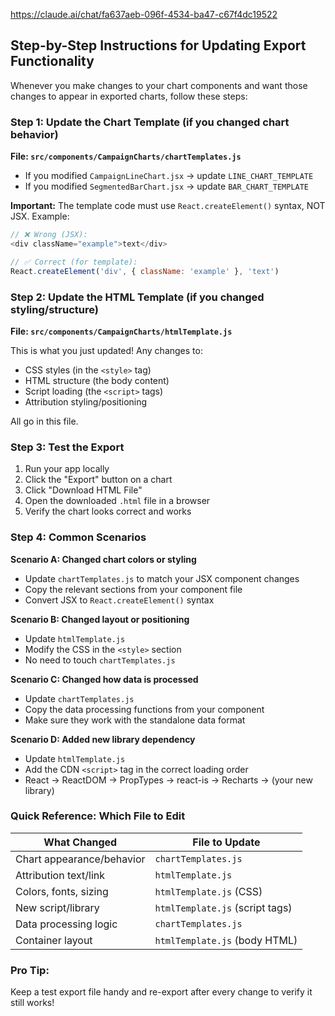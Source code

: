 https://claude.ai/chat/fa637aeb-096f-4534-ba47-c67f4dc19522


## Step-by-Step Instructions for Updating Export Functionality

Whenever you make changes to your chart components and want those changes to appear in exported charts, follow these steps:

### Step 1: Update the Chart Template (if you changed chart behavior)
**File: `src/components/CampaignCharts/chartTemplates.js`**

- If you modified `CampaignLineChart.jsx` → update `LINE_CHART_TEMPLATE`
- If you modified `SegmentedBarChart.jsx` → update `BAR_CHART_TEMPLATE`

**Important:** The template code must use `React.createElement()` syntax, NOT JSX. Example:
```javascript
// ❌ Wrong (JSX):
<div className="example">text</div>

// ✅ Correct (for template):
React.createElement('div', { className: 'example' }, 'text')
```

### Step 2: Update the HTML Template (if you changed styling/structure)
**File: `src/components/CampaignCharts/htmlTemplate.js`**

This is what you just updated! Any changes to:
- CSS styles (in the `<style>` tag)
- HTML structure (the body content)
- Script loading (the `<script>` tags)
- Attribution styling/positioning

All go in this file.

### Step 3: Test the Export
1. Run your app locally
2. Click the "Export" button on a chart
3. Click "Download HTML File"
4. Open the downloaded `.html` file in a browser
5. Verify the chart looks correct and works

### Step 4: Common Scenarios

**Scenario A: Changed chart colors or styling**
- Update `chartTemplates.js` to match your JSX component changes
- Copy the relevant sections from your component file
- Convert JSX to `React.createElement()` syntax

**Scenario B: Changed layout or positioning**
- Update `htmlTemplate.js` 
- Modify the CSS in the `<style>` section
- No need to touch `chartTemplates.js`

**Scenario C: Changed how data is processed**
- Update `chartTemplates.js` 
- Copy the data processing functions from your component
- Make sure they work with the standalone data format

**Scenario D: Added new library dependency**
- Update `htmlTemplate.js`
- Add the CDN `<script>` tag in the correct loading order
- React → ReactDOM → PropTypes → react-is → Recharts → (your new library)

### Quick Reference: Which File to Edit

| What Changed | File to Update |
|--------------|----------------|
| Chart appearance/behavior | `chartTemplates.js` |
| Attribution text/link | `htmlTemplate.js` |
| Colors, fonts, sizing | `htmlTemplate.js` (CSS) |
| New script/library | `htmlTemplate.js` (script tags) |
| Data processing logic | `chartTemplates.js` |
| Container layout | `htmlTemplate.js` (body HTML) |

### Pro Tip: 
Keep a test export file handy and re-export after every change to verify it still works!